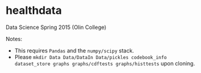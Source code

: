# healthdata
Data Science Spring 2015 (Olin College)

Notes:
- This requires `Pandas` and the `numpy/scipy` stack.
- Please `mkdir Data Data/DataIn Data/pickles codebook_info dataset_store graphs graphs/cdftests graphs/histtests` upon cloning.
